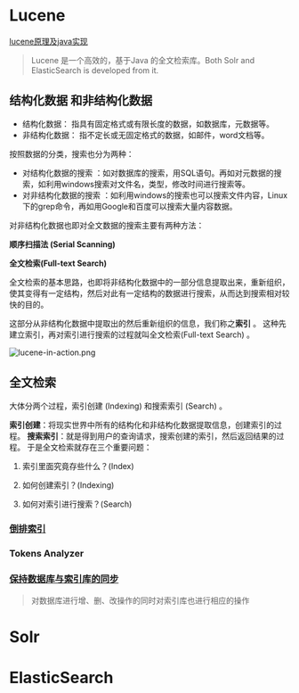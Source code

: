 # Lucene

[lucene原理及java实现](<https://blog.csdn.net/liuhaiabc/article/details/52346493>)

> Lucene 是一个高效的，基于Java 的全文检索库。Both Solr and ElasticSearch is developed from it.

## 结构化数据 和非结构化数据

- 结构化数据： 指具有固定格式或有限长度的数据，如数据库，元数据等。
- 非结构化数据： 指不定长或无固定格式的数据，如邮件，word文档等。

按照数据的分类，搜索也分为两种：

- 对结构化数据的搜索 ：如对数据库的搜索，用SQL语句。再如对元数据的搜索，如利用windows搜索对文件名，类型，修改时间进行搜索等。
- 对非结构化数据的搜索 ：如利用windows的搜索也可以搜索文件内容，Linux下的grep命令，再如用Google和百度可以搜索大量内容数据。

对非结构化数据也即对全文数据的搜索主要有两种方法：

**顺序扫描法 (Serial Scanning)**

**全文检索(Full-text Search)**

全文检索的基本思路，也即将非结构化数据中的一部分信息提取出来，重新组织，使其变得有一定结构，然后对此有一定结构的数据进行搜索，从而达到搜索相对较快的目的。

这部分从非结构化数据中提取出的然后重新组织的信息，我们称之**索引** 。 这种先建立索引，再对索引进行搜索的过程就叫全文检索(Full-text Search) 。

![lucene-in-action.png](images/lucene-in-action.png)

## 全文检索

大体分两个过程，索引创建 (Indexing) 和搜索索引 (Search) 。

**索引创建**：将现实世界中所有的结构化和非结构化数据提取信息，创建索引的过程。
**搜索索引**：就是得到用户的查询请求，搜索创建的索引，然后返回结果的过程。
于是全文检索就存在三个重要问题：

1. 索引里面究竟存些什么？(Index)

2. 如何创建索引？(Indexing)

3. 如何对索引进行搜索？(Search)

### [倒排索引](https://www.cnblogs.com/zlslch/p/6440114.html)

### Tokens Analyzer

### [保持数据库与索引库的同步](https://www.cnblogs.com/sharpest/p/5991640.html)

> 对数据库进行增、删、改操作的同时对索引库也进行相应的操作

# Solr

# ElasticSearch